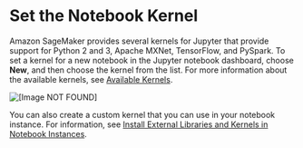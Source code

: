 # Set the Notebook Kernel<a name="howitworks-set-kernel"></a>

Amazon SageMaker provides several kernels for Jupyter that provide support for Python 2 and 3, Apache MXNet, TensorFlow, and PySpark\. To set a kernel for a new notebook in the Jupyter notebook dashboard, choose **New**, and then choose the kernel from the list\. For more information about the available kernels, see [Available Kernels](nbi-al2.md#nbi-al2-env)\.

![\[Image NOT FOUND\]](http://docs.aws.amazon.com/sagemaker/latest/dg/images/nbi-set-kernel.png)

You can also create a custom kernel that you can use in your notebook instance\. For information, see [Install External Libraries and Kernels in Notebook Instances](nbi-add-external.md)\.